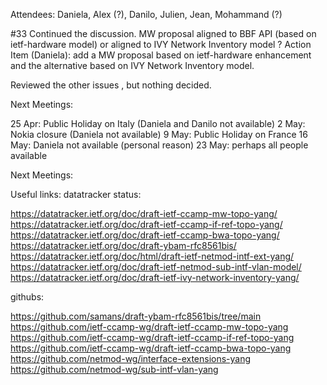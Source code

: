 Attendees: Daniela, Alex (?), Danilo, Julien, Jean, Mohammand (?)

#33 Continued the discussion. MW proposal aligned to BBF API (based on ietf-hardware model) 
or aligned to  IVY Network Inventory model ?
Action Item (Daniela): add a MW proposal based on ietf-hardware enhancement and the alternative based on IVY Network Inventory model.

Reviewed the other issues , but nothing decided.

Next Meetings:

25 Apr: Public Holiday on Italy (Daniela and Danilo not available)
2 May: Nokia closure (Daniela not available)
9 May: Public Holiday on France
16 May: Daniela not available (personal reason)
23 May: perhaps all people available

Next Meetings:

Useful links: datatracker status:

https://datatracker.ietf.org/doc/draft-ietf-ccamp-mw-topo-yang/
https://datatracker.ietf.org/doc/draft-ietf-ccamp-if-ref-topo-yang/
https://datatracker.ietf.org/doc/draft-ietf-ccamp-bwa-topo-yang/
https://datatracker.ietf.org/doc/draft-ybam-rfc8561bis/
https://datatracker.ietf.org/doc/html/draft-ietf-netmod-intf-ext-yang/
https://datatracker.ietf.org/doc/draft-ietf-netmod-sub-intf-vlan-model/
https://datatracker.ietf.org/doc/draft-ietf-ivy-network-inventory-yang/

githubs:

https://github.com/samans/draft-ybam-rfc8561bis/tree/main
https://github.com/ietf-ccamp-wg/draft-ietf-ccamp-mw-topo-yang
https://github.com/ietf-ccamp-wg/draft-ietf-ccamp-if-ref-topo-yang
https://github.com/ietf-ccamp-wg/draft-ietf-ccamp-bwa-topo-yang
https://github.com/netmod-wg/interface-extensions-yang
https://github.com/netmod-wg/sub-intf-vlan-yang
